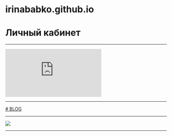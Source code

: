 # irinababko.github.io
# Личный кабинет
***
![(https://irinababko.github.io/img/cab-1.jpg)](https://irinababko.github.io/profile.html)
***
[# BLOG](https://irinababko.github.io/blog.html)
***
![](https://irinababko.github.io/img/blog-1.jpg)
***
